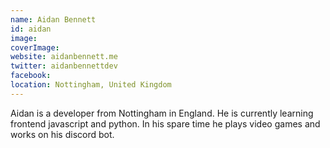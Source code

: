 ```yaml
---
name: Aidan Bennett
id: aidan
image:
coverImage:
website: aidanbennett.me
twitter: aidanbennettdev
facebook:
location: Nottingham, United Kingdom
---
```


Aidan is a developer from Nottingham in England. He is currently learning frontend javascript and python.
In his spare time he plays video games and works on his discord bot.

